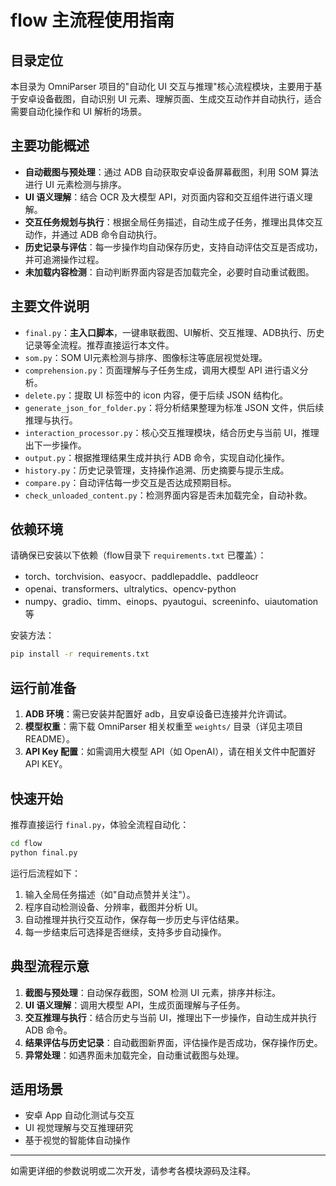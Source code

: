 # flow 主流程使用指南

## 目录定位

本目录为 OmniParser 项目的"自动化 UI 交互与推理"核心流程模块，主要用于基于安卓设备截图，自动识别 UI 元素、理解页面、生成交互动作并自动执行，适合需要自动化操作和 UI 解析的场景。

## 主要功能概述

- **自动截图与预处理**：通过 ADB 自动获取安卓设备屏幕截图，利用 SOM 算法进行 UI 元素检测与排序。
- **UI 语义理解**：结合 OCR 及大模型 API，对页面内容和交互组件进行语义理解。
- **交互任务规划与执行**：根据全局任务描述，自动生成子任务，推理出具体交互动作，并通过 ADB 命令自动执行。
- **历史记录与评估**：每一步操作均自动保存历史，支持自动评估交互是否成功，并可追溯操作过程。
- **未加载内容检测**：自动判断界面内容是否加载完全，必要时自动重试截图。

## 主要文件说明

- `final.py`：**主入口脚本**，一键串联截图、UI解析、交互推理、ADB执行、历史记录等全流程。推荐直接运行本文件。
- `som.py`：SOM UI元素检测与排序、图像标注等底层视觉处理。
- `comprehension.py`：页面理解与子任务生成，调用大模型 API 进行语义分析。
- `delete.py`：提取 UI 标签中的 icon 内容，便于后续 JSON 结构化。
- `generate_json_for_folder.py`：将分析结果整理为标准 JSON 文件，供后续推理与执行。
- `interaction_processor.py`：核心交互推理模块，结合历史与当前 UI，推理出下一步操作。
- `output.py`：根据推理结果生成并执行 ADB 命令，实现自动化操作。
- `history.py`：历史记录管理，支持操作追溯、历史摘要与提示生成。
- `compare.py`：自动评估每一步交互是否达成预期目标。
- `check_unloaded_content.py`：检测界面内容是否未加载完全，自动补救。

## 依赖环境

请确保已安装以下依赖（flow目录下 `requirements.txt` 已覆盖）：

- torch、torchvision、easyocr、paddlepaddle、paddleocr
- openai、transformers、ultralytics、opencv-python
- numpy、gradio、timm、einops、pyautogui、screeninfo、uiautomation 等

安装方法：

```bash
pip install -r requirements.txt
```

## 运行前准备

1. **ADB 环境**：需已安装并配置好 adb，且安卓设备已连接并允许调试。
2. **模型权重**：需下载 OmniParser 相关权重至 `weights/` 目录（详见主项目 README）。
3. **API Key 配置**：如需调用大模型 API（如 OpenAI），请在相关文件中配置好 API KEY。

## 快速开始

推荐直接运行 `final.py`，体验全流程自动化：

```bash
cd flow
python final.py
```

运行后流程如下：

1. 输入全局任务描述（如"自动点赞并关注"）。
2. 程序自动检测设备、分辨率，截图并分析 UI。
3. 自动推理并执行交互动作，保存每一步历史与评估结果。
4. 每一步结束后可选择是否继续，支持多步自动操作。

## 典型流程示意

1. **截图与预处理**：自动保存截图，SOM 检测 UI 元素，排序并标注。
2. **UI 语义理解**：调用大模型 API，生成页面理解与子任务。
3. **交互推理与执行**：结合历史与当前 UI，推理出下一步操作，自动生成并执行 ADB 命令。
4. **结果评估与历史记录**：自动截图新界面，评估操作是否成功，保存操作历史。
5. **异常处理**：如遇界面未加载完全，自动重试截图与处理。

## 适用场景

- 安卓 App 自动化测试与交互
- UI 视觉理解与交互推理研究
- 基于视觉的智能体自动操作

---

如需更详细的参数说明或二次开发，请参考各模块源码及注释。 